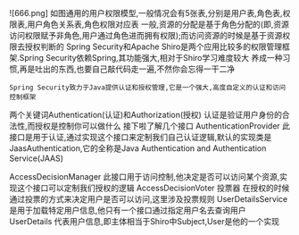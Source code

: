 ![666.png]
如图通用的用户权限模型,一般情况会有5张表,分别是用户表,角色表,权限表,用户角色关系表,角色权限对应表
一般,资源的分配是基于角色分配的(即,资源访问权限赋予非角色,用户通过角色进而拥有权限);而访问资源的时候是基于资源权限去授权判断的
Spring Security和Apache Shiro是两个应用比较多的权限管理框架.Spring Security依赖Spring,其功能强大,相对于Shiro学习难度较大
养成一种习惯,再是吐出的东西,也要自己敲代码走一遍,不然你会忘得一干二净

    Spring Security致力于Java提供认证和授权管理,它是一个强大,高度自定义的认证和访问控制框架
两个关键词Authentication(认证)和Authorization(授权)
    认证是验证用户身份的合法性,而授权是控制你可以做什么
接下啦了解几个接口
AuthenticationProvider
此接口是用于认证,通过实现这个接口来定制我们自己认证逻辑,默认的实现类是JaasAuthentication,它的全称是Java Authentication and Authentication Service(JAAS)

AccessDecisionManager
此接口用于访问控制,他决定是否可以访问某个资源,实现这个接口可以定制我们授权的逻辑
AccessDecisionVoter 投票器
在授权的时候通过投票的方式来决定用户是否可以访问,这里涉及投票规则
UserDetailsService
是用于加载特定用户信息,他只有一个接口通过指定用户名去查询用户
UserDetails
代表用户信息,即主体相当于Shiro中Subject,User是他的一个实现
